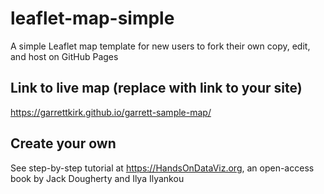 # leaflet-map-simple
A simple Leaflet map template for new users to fork their own copy, edit, and host on GitHub Pages

## Link to live map (replace with link to your site)
https://garrettkirk.github.io/garrett-sample-map/

## Create your own
See step-by-step tutorial at https://HandsOnDataViz.org, an open-access book by Jack Dougherty and Ilya Ilyankou
